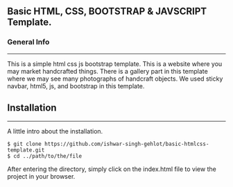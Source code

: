 ## Basic HTML, CSS, BOOTSTRAP & JAVSCRIPT Template.
### General Info
***
This is a simple html css js bootstrap template. This is a website where you may market handcrafted things. There is a gallery part in this template where we may see many photographs of handcraft objects. We used sticky navbar, html5, js, and bootstrap in this template.
## Installation
***
A little intro about the installation. 
```
$ git clone https://github.com/ishwar-singh-gehlot/basic-htmlcss-template.git
$ cd ../path/to/the/file
```
After entering the directory, simply click on the index.html file to view the project in your browser.
